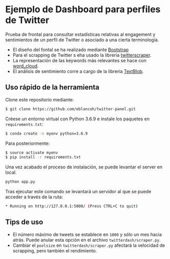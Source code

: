# Ejemplo de Dashboard para perfiles de Twitter

Prueba de frontal para consultar estadísticas relativas al engagement y sentimientos de un perfil de Twitter o asociado a una cierta terminología.
* El diseño del fontal se ha realizado mediante [Bootstrap](https://bootstrapstudio.io)
* Para el scrapping de Twitter s eha usado la librería [twitterscraper](https://github.com/taspinar/twitterscraper).
* La representación de las keywords más relevantes se hace con [word_cloud](https://github.com/amueller/word_cloud).
* El análisis de sentimiento corre a cargo de la librería [TextBlob](https://github.com/sloria/textblob).


## Uso rápido de la herramienta
Clone este repositorio mediante:
```bash 
$ git clone https://github.com/eblancoh/twitter-panel.git
```

Créese un entorno virtual con Python 3.6.9 e instale los paquetes en `requirements.txt`:

```bash 
$ conda create -n myenv python=3.6.9
```
Para posteriormente:
```bash
$ source activate myenv
$ pip install -r requirements.txt
```
Una vez acabado el proceso de instalación, se puede levantar el server en local.

```python
python app.py
```
Tras ejecutar este comando se levantará un servidor al que se puede acceder a través de la ruta:

```bash
* Running on http://127.0.0.1:5000/ (Press CTRL+C to quit)
```

## Tips de uso

* El número máximo de tweets se establece en `1000` y sólo un mes hacia atrás. Puede anular esta opción en el archivo `twitterdash/scraper.py`.
* Cambiar el `poolsize` en `twitterdash/scraper.py` afectará la velocidad de scrapping, pero también el rendimiento.
